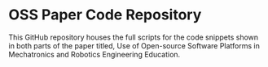 # OSS Paper Code Repository

This GitHub repository houses the full scripts for the code snippets shown in both parts of the paper titled, Use of Open-source Software Platforms in Mechatronics and Robotics Engineering Education.
